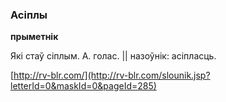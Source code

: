 ### Асіплы
**прыметнік**

Які стаў сіплым. А. голас. || назоўнік: асіпласць.

<a rel="author">[http://rv-blr.com/](http://rv-blr.com/slounik.jsp?letterId=0&maskId=0&pageId=285)</a>

